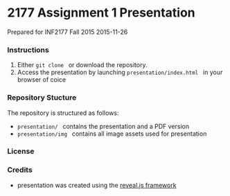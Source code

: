 # 2177 Assignment 1 Presentation
Prepared for INF2177 Fall 2015
2015-11-26

### Instructions
1. Either `git clone ` or download the repository.
2. Access the presentation by launching `presentation/index.html ` in your browser of coice

### Repository Stucture
The repository is structured as follows:
* `presentation/ ` contains the presentation and a PDF version
* `presentation/img ` contains all image assets used for presentation

### License


### Credits
* presentation was created using the [reveal.js framework](https://github.com/hakimel/reveal.js)
